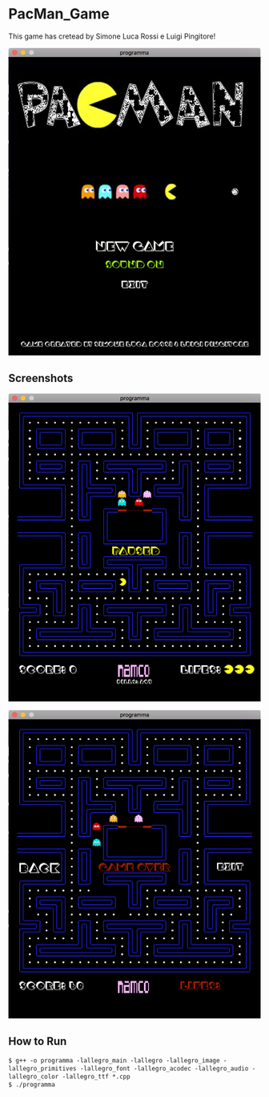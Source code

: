 # PacMan_Game
This game has cretead by Simone Luca Rossi e Luigi Pingitore!

![PacMan_Game](/screen1.png)

## Screenshots

![PacMan_Game](/screen2.png)

![PacMan_Game](/screen3.png)

## How to Run

```
$ g++ -o programma -lallegro_main -lallegro -lallegro_image -lallegro_primitives -lallegro_font -lallegro_acodec -lallegro_audio -lallegro_color -lallegro_ttf *.cpp
$ ./programma
```

